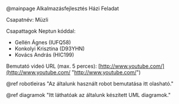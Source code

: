 @mainpage Alkalmazásfejlesztés Házi Feladat
 
Csapatnév: Müzli
 
Csapattagok Neptun kóddal:
  * Gellén Ágnes (IUFQ58)
  * Konkolyi Krisztina (D93YHN)
  * Kovács András (HIC199)

Bemutató videó URL (max. 5 perces): [http://www.youtube.com/](http://www.youtube.com/ "http://www.youtube.com/")

@ref robotleiras "Az általunk használt robot bemutatása itt olasható."

@ref diagramok "Itt láthatóak az általunk készített UML diagramok."